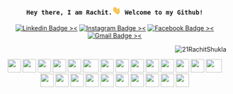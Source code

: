 <h4 align="center"><samp> Hey there, I am Rachit.<img src='https://github.com/21RachitShukla/21RachitShukla/blob/main/wave.gif' width='20"'> Welcome to my Github! </samp></h4>

<div align="center">

[![Linkedin Badge ><](https://img.shields.io/badge/-21rachitshukla-blue?style=flat-square&logo=Linkedin&logoColor=white&link=https://www.linkedin.com/in/21rachitshukla/)](https://www.linkedin.com/in/21rachitshukla)
[![Instagram Badge ><](https://img.shields.io/badge/-__rachitshukla-purple?style=flat-square&logo=instagram&logoColor=white&link=https://instagram.com/_rachitshukla/)](https://instagram.com/_rachitshukla)
[![Facebook Badge ><](https://img.shields.io/badge/-JustAnotherMediocre-3b5998?style=flat-square&logo=facebook&logoColor=white&link=https://www.fb.com/JustAnotherMediocre)](https://www.fb.com/JustAnotherMediocre)
[![Gmail Badge ><](https://img.shields.io/badge/-21.rachitshukla-c14438?style=flat-square&logo=Gmail&logoColor=white&link=mailto:21.rachitshukla@gmail.com)](mailto:21.rachitshukla@gmail.com)

<p align="right"> <img src="https://komarev.com/ghpvc/?username=21RachitShukla&label=Views&color=0e75b6&style=flat" alt="21RachitShukla" /> </p>

</div>

<div align="center">
  <img src="https://cultofthepartyparrot.com/parrots/hd/angelparrot.gif" width="30" height="30"/>
  <img src="https://cultofthepartyparrot.com/parrots/hd/spyparrot.gif" width="30" height="30"/>
  <img src="https://cultofthepartyparrot.com/parrots/hd/zombieparrot.gif" width="30" height="30"/>
  <img src="https://cultofthepartyparrot.com/parrots/hd/githubparrot.gif" width="30" height="30"/>
  <img src="https://cultofthepartyparrot.com/flags/hd/indiaparrot.gif" width="30" height="30"/>
  <img src="https://cultofthepartyparrot.com/parrots/asyncparrot.gif" width="36" height="30"/>
  <img src="https://cultofthepartyparrot.com/parrots/exceptionallyfastparrot.gif" width="30" height="30"/>
  <img src="https://cultofthepartyparrot.com/parrots/hd/60fpsparrot.gif" width="30" height="30"/>
  <img src="https://cultofthepartyparrot.com/parrots/hd/jumpingparrot.gif" width="30" height="30"/>
  <img src="https://cultofthepartyparrot.com/parrots/hd/opensourceparrot.gif" width="30" height="30"/>
  <img src="https://cultofthepartyparrot.com/parrots/hd/dealwithitnowparrot.gif" width="30" height="30"/>
  <img src="https://cultofthepartyparrot.com/parrots/hd/hypnoparrotlight.gif" width="30" height="30"/>
  <img src="https://cultofthepartyparrot.com/parrots/databaseparrot.gif" width="30" height="30"/>
  <img src="https://cultofthepartyparrot.com/parrots/fixparrot.gif" width="36" height="30"/>
  <img src="https://cultofthepartyparrot.com/parrots/hd/laptop_parrot.gif" width="30" height="30"/>
  <img src="https://cultofthepartyparrot.com/parrots/hd/spinningparrot.gif" width="30" height="30"/>
  <img src="https://cultofthepartyparrot.com/parrots/hd/levitationparrot.gif" width="30" height="30"/>
  <img src="https://cultofthepartyparrot.com/parrots/hd/meldparrot.gif" width="30" height="30"/>
  <img src="https://cultofthepartyparrot.com/parrots/slomoparrot.gif" width="30" height="30"/>
  <img src="https://cultofthepartyparrot.com/parrots/hd/moonwalkingparrot.gif" width="30" height="30"/>
  <img src="https://cultofthepartyparrot.com/parrots/hd/stableparrot.gif" width="30" height="30"/>
  <img src="https://cultofthepartyparrot.com/parrots/hd/scienceparrot.gif" width="30" height="30"/>
  <img src="https://cultofthepartyparrot.com/parrots/hd/pirateparrot.gif" width="30" height="30"/>
  <img src="https://cultofthepartyparrot.com/parrots/hd/footballparrot.gif" width="30" height="30"/>
</div>
